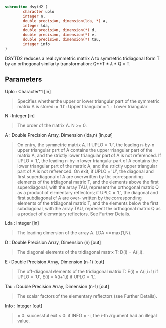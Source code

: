 ```fortran
subroutine dsytd2 (
		character uplo,
		integer n,
		double precision, dimension(lda, *) a,
		integer lda,
		double precision, dimension(*) d,
		double precision, dimension(*) e,
		double precision, dimension(*) tau,
		integer info
)
```

 DSYTD2 reduces a real symmetric matrix A to symmetric tridiagonal
 form T by an orthogonal similarity transformation: Q**T * A * Q = T.

## Parameters
Uplo : Character*1 [in]
> Specifies whether the upper or lower triangular part of the
> symmetric matrix A is stored:
> = 'U':  Upper triangular
> = 'L':  Lower triangular

N : Integer [in]
> The order of the matrix A.  N >= 0.

A : Double Precision Array, Dimension (lda,n) [in,out]
> On entry, the symmetric matrix A.  If UPLO = 'U', the leading
> n-by-n upper triangular part of A contains the upper
> triangular part of the matrix A, and the strictly lower
> triangular part of A is not referenced.  If UPLO = 'L', the
> leading n-by-n lower triangular part of A contains the lower
> triangular part of the matrix A, and the strictly upper
> triangular part of A is not referenced.
> On exit, if UPLO = 'U', the diagonal and first superdiagonal
> of A are overwritten by the corresponding elements of the
> tridiagonal matrix T, and the elements above the first
> superdiagonal, with the array TAU, represent the orthogonal
> matrix Q as a product of elementary reflectors; if UPLO
> = 'L', the diagonal and first subdiagonal of A are over-
> written by the corresponding elements of the tridiagonal
> matrix T, and the elements below the first subdiagonal, with
> the array TAU, represent the orthogonal matrix Q as a product
> of elementary reflectors. See Further Details.

Lda : Integer [in]
> The leading dimension of the array A.  LDA >= max(1,N).

D : Double Precision Array, Dimension (n) [out]
> The diagonal elements of the tridiagonal matrix T:
> D(i) = A(i,i).

E : Double Precision Array, Dimension (n-1) [out]
> The off-diagonal elements of the tridiagonal matrix T:
> E(i) = A(i,i+1) if UPLO = 'U', E(i) = A(i+1,i) if UPLO = 'L'.

Tau : Double Precision Array, Dimension (n-1) [out]
> The scalar factors of the elementary reflectors (see Further
> Details).

Info : Integer [out]
> = 0:  successful exit
> < 0:  if INFO = -i, the i-th argument had an illegal value.

